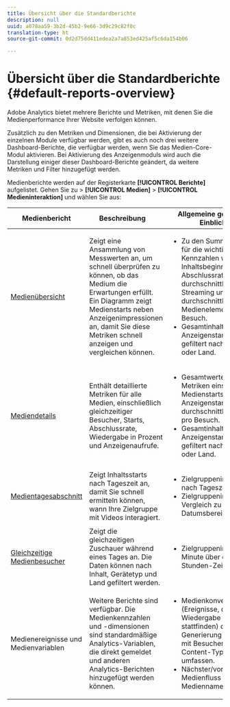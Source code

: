 ```yaml
---
title: Übersicht über die Standardberichte
description: null
uuid: a078aa59-3b2d-45b2-9e66-3d9c29c82f0c
translation-type: ht
source-git-commit: 0d2d75dd411edea2a7a853ed425af5c6da154b06

---
```



# Übersicht über die Standardberichte {#default-reports-overview}

Adobe Analytics bietet mehrere Berichte und Metriken, mit denen Sie die Medienperformance Ihrer Website verfolgen können.

Zusätzlich zu den Metriken und Dimensionen, die bei Aktivierung der einzelnen Module verfügbar werden, gibt es auch noch drei weitere Dashboard-Berichte, die verfügbar werden, wenn Sie das Medien-Core-Modul aktivieren. Bei Aktivierung des Anzeigenmoduls wird auch die Darstellung einiger dieser Dashboard-Berichte geändert, da weitere Metriken und Filter hinzugefügt werden.

Medienberichte werden auf der Registerkarte **[!UICONTROL Berichte]** aufgelistet. Gehen Sie zu &gt; **[!UICONTROL Medien]** &gt; **[!UICONTROL Medieninteraktion]** und wählen Sie aus:

| Medienbericht | Beschreibung     | Allgemeine geschäftliche Einblicke       |
| --- | --- | --- |
| [Medienübersicht ](media-reports-overview.md) | Zeigt eine Ansammlung von Messwerten an, um schnell überprüfen zu können, ob das Medium die Erwartungen erfüllt. Ein Diagramm zeigt Medienstarts neben Anzeigenimpressionen an, damit Sie diese Metriken schnell anzeigen und vergleichen können. | <ul> <li>Zu den Summen gehören für die wichtigsten Kennzahlen wie Inhaltsbeginn, Abschlussrate, durchschnittliche Zeit im Streaming und durchschnittliche Medienelemente pro Besuch.  </li> <li>Gesamtinhalts- und Anzeigenstarts für Medien gefiltert nach Gerätetyp oder Land.  </li> </ul> |
| [Mediendetails ](media-reports-detail.md) | Enthält detaillierte Metriken für alle Medien, einschließlich gleichzeitiger Besucher, Starts, Abschlussrate, Wiedergabe in Prozent und Anzeigenaufrufe. | <ul> <li>Gesamtwerte für die Top-Metriken einschließlich Medienstarts, Inhalts- und Anzeigenstarts und durchschnittlicher Inhalt pro Besuch.  </li> <li>Gesamtinhalts- und Anzeigenstarts für Medien gefiltert nach Gerätetyp oder Land.  </li> </ul> |
| [Medientagesabschnitt ](media-reports-daypart.md) | Zeigt Inhaltsstarts nach Tageszeit an, damit Sie schnell ermitteln können, wann Ihre Zielgruppe mit Videos interagiert. | <ul> <li>Zielgruppeninteraktion nach Tageszeit  </li> <li>Zielgruppeninteraktion im Vergleich zu vorherigen Datumsbereichen  </li> </ul> |
| [Gleichzeitige Medienbesucher ](media-concurrent-viewers.md) | Zeigt die gleichzeitigen Zuschauer während eines Tages an. Die Daten können nach Inhalt, Gerätetyp und Land gefiltert werden. | <ul> <li>Zielgruppeninteraktion pro Minute über einen 24-Stunden-Zeitraum.  </li> </ul> |
| Medienereignisse und Medienvariablen | Weitere Berichte sind verfügbar. Die Medienkennzahlen und -dimensionen sind standardmäßige Analytics-Variablen, die direkt gemeldet und anderen Analytics-Berichten hinzugefügt werden können. | <ul> <li>Medienkonversion (Ereignisse, die nach der Wiedergabe des Mediums stattfinden) durch Generierung eines Berichts mit Besuchen, die den Content-Typ „Medien“ umfassen.  </li> <li>Nächster/vorheriger Medienfluss über die Mediennamenseigenschaft.  </li> </ul> |

